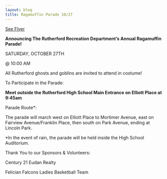 ```yaml
---
layout: blog
title: Ragamuffin Parade 10/27
---
```



[See Flyer](https://storage.googleapis.com/static.rutherford-nj.com/recreation/upcoming-events/Ragamuffin%20parade%202018.pdf)

**Announcing The Rutherford Recreation Department’s Annual Ragamuffin Parade!**


SATURDAY, OCTOBER 27TH

@ 10:00 AM

All Rutherford ghosts and goblins are invited to attend in costume!

To Participate in the Parade:

**Meet outside the Rutherford High School Main Entrance on Elliott Place at 9:45am**

Parade Route*:

The parade will march west on Elliott Place to Mortimer Avenue, east on Fairview
Avenue/Franklin Place, then south on Park Avenue, ending at Lincoln Park.

*In the event of rain, the parade will be held inside the High School Auditorium.

Thank You to our Sponsors & Volunteers:

Century 21 Eudan Realty

Felician Falcons Ladies Basketball Team
